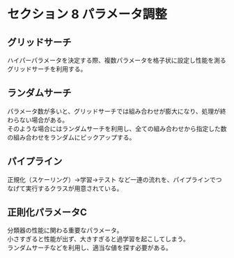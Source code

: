 # セクション 8 パラメータ調整
## グリッドサーチ
ハイパーパラメータを決定する際、複数パラメータを格子状に設定し性能を測るグリッドサーチを利用する。

## ランダムサーチ
パラメータ数が多いと、グリッドサーチでは組み合わせが膨大になり、処理が終わらない場合がある。  
そのような場合にはランダムサーチを利用し、全ての組み合わせから指定した数の組み合わせをランダムにピックアップする。

## パイプライン
正規化（スケーリング）→学習→テスト など一連の流れを、パイプラインでつなげて実行するクラスが用意されている。

## 正則化パラメータC
分類器の性能に関わる重要なパラメータ。  
小さすぎると性能が出ず、大きすぎると過学習を起こしてしまう。  
ランダムサーチなどを利用し、適当な値を探す必要がある。
